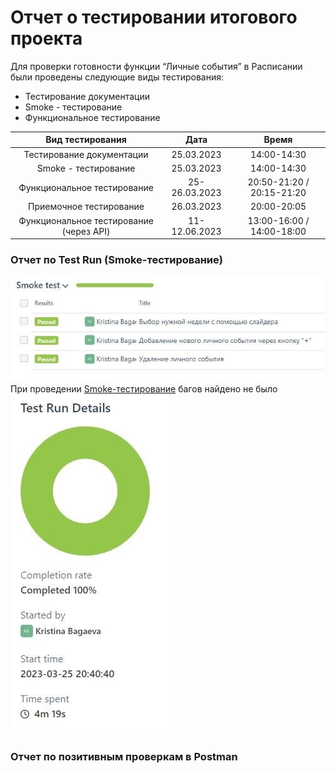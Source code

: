 # Отчет о тестировании итогового проекта  
Для проверки готовности функции “Личные события” в Расписании были проведены следующие виды тестирования:   
- Тестирование документации
- Smoke - тестирование
- Функциональное тестирование

| Вид тестирования  | Дата |  Время |
| :-: | :-: | :-: |
| Тестирование документации  | 25.03.2023   |  14:00-14:30 |
| Smoke - тестирование  | 25.03.2023   |  14:00-14:30 |
| Функциональное тестирование | 25-26.03.2023   |  20:50-21:20 / 20:15-21:20 |
| Приемочное тестирование | 26.03.2023  |  20:00-20:05 |
| Функциональное тестирование (через API)  | 11-12.06.2023  |  13:00-16:00 / 14:00-18:00 |
### Отчет по Test Run (Smoke-тестирование)   
![ ](https://github.com/KristiinaB/SkyJob/blob/8041eb8257911998d5f73bb1b4cabf0e76548a3a/New%20folder/d7bf9d6c-c376-4ceb-8b2b-2c3ab0fca9e7.jpg)   
При проведении [Smoke-тестирование](https://app.qase.io/public/report/93a68377d4be1bda78fe5076855bb6f3dd1c5465) багов найдено не было   
![ ](https://github.com/KristiinaB/SkyJob/blob/27077543398e68a9b6abe87016678dc7a632a889/New%20folder/9373037b-46c7-4cd8-a257-35781221b5c3.jpg)  
### Отчет по позитивным проверкам в Postman 

